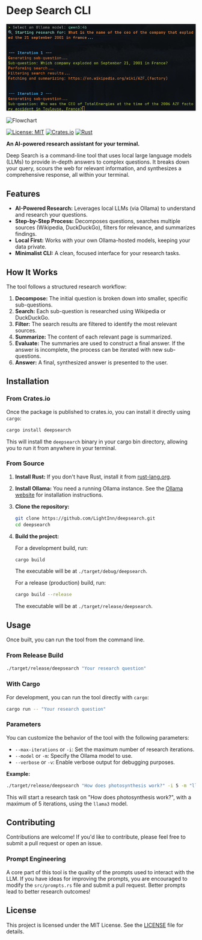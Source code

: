 # Deep Search CLI

![Demo](demo/demo.png)

![Flowchart](demo/flowchart.svg)

[![License: MIT](https://img.shields.io/badge/License-MIT-yellow.svg)](https://opensource.org/licenses/MIT)
[![Crates.io](https://img.shields.io/crates/v/deepsearch.svg)](https://crates.io/crates/deepsearch)
[![Rust](https://img.shields.io/badge/rust-1.60%2B-orange.svg)](https://www.rust-lang.org/)

**An AI-powered research assistant for your terminal.**

Deep Search is a command-line tool that uses local large language models (LLMs) to provide in-depth answers to complex questions. It breaks down your query, scours the web for relevant information, and synthesizes a comprehensive response, all within your terminal.

## Features

*   **AI-Powered Research:** Leverages local LLMs (via Ollama) to understand and research your questions.
*   **Step-by-Step Process:** Decomposes questions, searches multiple sources (Wikipedia, DuckDuckGo), filters for relevance, and summarizes findings.
*   **Local First:** Works with your own Ollama-hosted models, keeping your data private.
*   **Minimalist CLI:** A clean, focused interface for your research tasks.

## How It Works

The tool follows a structured research workflow:

1.  **Decompose:** The initial question is broken down into smaller, specific sub-questions.
2.  **Search:** Each sub-question is researched using Wikipedia or DuckDuckGo.
3.  **Filter:** The search results are filtered to identify the most relevant sources.
4.  **Summarize:** The content of each relevant page is summarized.
5.  **Evaluate:** The summaries are used to construct a final answer. If the answer is incomplete, the process can be iterated with new sub-questions.
6.  **Answer:** A final, synthesized answer is presented to the user.

## Installation

### From Crates.io

Once the package is published to crates.io, you can install it directly using `cargo`:

```bash
cargo install deepsearch
```

This will install the `deepsearch` binary in your cargo bin directory, allowing you to run it from anywhere in your terminal.

### From Source

1.  **Install Rust:** If you don't have Rust, install it from [rust-lang.org](https://www.rust-lang.org/).
2.  **Install Ollama:** You need a running Ollama instance. See the [Ollama website](https://ollama.ai/) for installation instructions.
3.  **Clone the repository:**
    ```bash
    git clone https://github.com/LightInn/deepsearch.git
    cd deepsearch
    ```
4.  **Build the project:**

    For a development build, run:
    ```bash
    cargo build
    ```
    The executable will be at `./target/debug/deepsearch`.

    For a release (production) build, run:
    ```bash
    cargo build --release
    ```
    The executable will be at `./target/release/deepsearch`.

## Usage

Once built, you can run the tool from the command line.

### From Release Build

```bash
./target/release/deepsearch "Your research question"
```

### With Cargo

For development, you can run the tool directly with `cargo`:

```bash
cargo run -- "Your research question"
```

### Parameters

You can customize the behavior of the tool with the following parameters:

*   `--max-iterations` or `-i`: Set the maximum number of research iterations.
*   `--model` or `-m`: Specify the Ollama model to use.
*   `--verbose` or `-v`: Enable verbose output for debugging purposes.

**Example:**

```bash
./target/release/deepsearch "How does photosynthesis work?" -i 5 -m "llama3"
```

This will start a research task on "How does photosynthesis work?", with a maximum of 5 iterations, using the `llama3` model.

## Contributing

Contributions are welcome! If you'd like to contribute, please feel free to submit a pull request or open an issue.

### Prompt Engineering

A core part of this tool is the quality of the prompts used to interact with the LLM. If you have ideas for improving the prompts, you are encouraged to modify the `src/prompts.rs` file and submit a pull request. Better prompts lead to better research outcomes!

## License

This project is licensed under the MIT License. See the [LICENSE](LICENSE) file for details.
